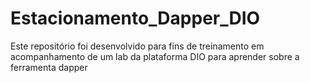 # Estacionamento_Dapper_DIO
 Este repositório foi desenvolvido para fins de treinamento em acompanhamento de um lab da plataforma DIO para aprender sobre a ferramenta dapper
